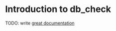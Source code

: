 # Introduction to db_check

TODO: write [great documentation](http://jacobian.org/writing/great-documentation/what-to-write/)
